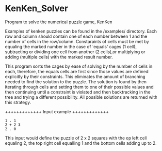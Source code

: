KenKen_Solver
=============

Program to solve the numerical puzzle game, KenKen

Examples of kenken puzzles can be found in the /examples/ directory. Each row and column should contain one of each number between 1 and the number of cells in the row/column. Constaraints of cells must be met by equaling the marked number in the case of 'equals' cages (1 cell), subtracting or dividing one cell from another (2 cells),or multiplying or adding (multiple cells) with the marked result number. 

This program sorts the cages by ease of solving by the number of cells in each, therefore, the equals cells are first since those values are defined explicitly by their constraints. This eliminates the amount of branching needed to find the solution to the puzzle. The solution is found by then iterating through cells and setting them to one of their possible values and then continuing until a constraint is violated and then backtracking in the tree and trying a different possibility. All possible solutions are returned with this strategy.

+++++++++++++
Input example
+++++++++++++

```  
1 . 1
2 + 2 3
2 . 0
````
This input would define the puzzle of 2 x 2 squares with the op left cell equaling 2, the top right cell equalling 1 and the bottom cells adding up to 2.
